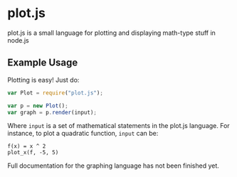 # plot.js

plot.js is a small language for plotting and displaying math-type stuff in node.js

## Example Usage

Plotting is easy! Just do:

``` js
var Plot = require("plot.js");

var p = new Plot();
var graph = p.render(input);
```

Where `input` is a set of mathematical statements in the plot.js language. For instance, to plot a quadratic function, `input` can be:

```
f(x) = x ^ 2
plot_x(f, -5, 5)
```

Full documentation for the graphing language has not been finished yet.
